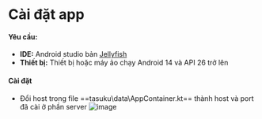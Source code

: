# Cài đặt app

#### Yêu cầu:

- **IDE:** Android studio bản [Jellyfish](https://redirector.gvt1.com/edgedl/android/studio/install/2023.3.1.18/android-studio-2023.3.1.18-windows.exe)
- **Thiết bị:** Thiết bị hoặc máy ảo chạy Android 14 và API 26 trở lên

#### Cài đặt

- Đổi host trong file ==tasuku\data\AppContainer.kt== thành host và port đã cài ở phần server
![image](https://github.com/BaoVKU/tasuku_app_repository/assets/164776548/c782f5bc-3249-49bb-b4c4-a201e4ec76ef)
